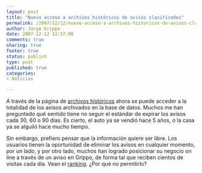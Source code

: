 ```yaml
--- 
layout: post
title: "Nuevo acceso a archivos históricos de avisos clasificados"
permalink: /2007/12/12/nuevo-acceso-a-archivos-historicos-de-avisos-clasificados/index.html
author: Jorge Grippo
date: 2007-12-12 12:57:00
comments: true
sharing: true
footer: true
status: publish
type: post
published: true
categories: 
- Noticias

---
```

<!-- 44 -->
A través de la página de <a href="http://clasificados.grippo.com.ar/archivos.html">archivos históricos</a> ahora se puede acceder a la totalidad de los avisos archivados en la base de datos. Muchos me han preguntado qué sentido tiene no seguir el estándar de expirar los avisos cada 30, 60 o 90 días. Es cierto, el auto ya se vendió hace 5 años, o la casa ya se alguiló hace mucho tiempo. 

Sin embargo, prefiero pensar que la información quiere ser libre. Los usuarios tienen la oportunidad de eliminar los avisos en cualquier momento, por un lado, y por otro lado, muchos han logrado posicionar su negocio on line a través de un aviso en Grippo, de forma tal que reciben cientos de visitas cada día. Vean el <a href="http://clasificados.grippo.com.ar/ranking.html">ranking</a>. ¿Por qué no permitirlo?

